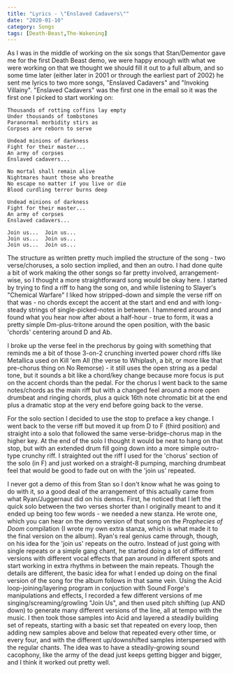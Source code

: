 ```yaml
---
title: "Lyrics - \"Enslaved Cadavers\""
date: "2020-01-10"
category: Songs
tags: [Death-Beast,The-Wakening]
---
```


As I was in the middle of working on the six songs that Stan/Dementor gave me for the first Death Beast demo, we were happy enough with what we were working on that we thought we should fill it out to a full album, and so some time later (either later in 2001 or through the earliest part of 2002) he sent me lyrics to two more songs, "Enslaved Cadavers" and "Invoking Villainy". "Enslaved Cadavers" was the first one in the email so it was the first one I picked to start working on:

```
Thousands of rotting coffins lay empty
Under thousands of tombstones
Paranormal morbidity stirs as
Corpses are reborn to serve

Undead minions of darkness
Fight for their master...
An army of corpses
Enslaved cadavers...

No mortal shall remain alive
Nightmares haunt those who breathe
No escape no matter if you live or die
Blood curdling terror burns deep

Undead minions of darkness
Fight for their master...
An army of corpses
Enslaved cadavers...

Join us...  Join us...
Join us...  Join us...
Join us...  Join us...
```

The structure as written pretty much implied the structure of the song - two verse/choruses, a solo section implied, and then an outro. I had done quite a bit of work making the other songs so far pretty involved, arrangement-wise, so I thought a more straightforward song would be okay here. I started by trying to find a riff to hang the song on, and while listening to Slayer's "Chemical Warfare" I liked how stripped-down and simple the verse riff on that was - no chords except the accent at the start and end and with long-steady strings of single-picked-notes in between. I hammered around and found what you hear now after about a half-hour - true to form, it was a pretty simple Dm-plus-tritone around the open position, with the basic 'chords' centering around D and Ab. 

I broke up the verse feel in the prechorus by going with something that reminds me a bit of those 3-on-2 crunching inverted power chord riffs like Metallica used on Kill 'em All (the verse to Whiplash, a bit, or more like that pre-chorus thing on No Remorse) - it still uses the open string as a pedal tone, but it sounds a bit like a chord/key change because more focus is put on the accent chords than the pedal. For the chorus I went back to the same notes/chords as the main riff but with a changed feel around a more open drumbeat and ringing chords, plus a quick 16th note chromatic bit at the end plus a dramatic stop at the very end before going back to the verse.

For the solo section I decided to use the stop to preface a key change. I went back to the verse riff but moved it up from D to F (third position) and straight into a solo that followed the same verse-bridge-chorus map in the higher key. At the end of the solo I thought it would be neat to hang on that stop, but with an extended drum fill going down into a more simple outro-type crunchy riff. I straighted out the riff I used for the 'chorus' section of the solo (in F) and just worked on a straight-8 pumping, marching drumbeat feel that would be good to fade out on with the 'join us' repeated.

I never got a demo of this from Stan so I don't know what he was going to do with it, so a good deal of the arrangement of this actually came from what Ryan/Juggernaut did on his demos. First, he noticed that I left the quick solo between the two verses shorter than I originally meant to and it ended up being too few words - we needed a new stanza. He wrote one, which you can hear on the demo version of that song on the *Prophecies of Doom* compilation (I wrote my own extra stanza, which is what made it to the final version on the album). Ryan's real genius came through, though, on his idea for the 'join us' repeats on the outro. Instead of just going with single repeats or a simple gang chant, he started doing a lot of different versions with different vocal effects that pan around in different spots and start working in extra rhythms in between the main repeats. Though the details are different, the basic idea for what I ended up doing on the final version of the song for the album follows in that same vein. Using the Acid loop-joining/layering program in conjuction with Sound Forge's manipulations and effects, I recorded a few different versions of me singing/screaming/growling "Join Us", and then used pitch shifting (up AND down) to generate many different versions of the line, all at tempo with the music. I then took those samples into Acid and layered a steadily building set of repeats, starting with a basic set that repeated on every loop, then adding new samples above and below that repeated every other time, or every four, and with the different up/downshifted samples interspersed with the regular chants. The idea was to have a steadily-growing sound cacophony, like the army of the dead just keeps getting bigger and bigger, and I think it worked out pretty well.

